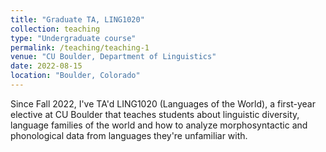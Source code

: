 ```yaml
---
title: "Graduate TA, LING1020"
collection: teaching
type: "Undergraduate course"
permalink: /teaching/teaching-1
venue: "CU Boulder, Department of Linguistics"
date: 2022-08-15
location: "Boulder, Colorado"
---
```

Since Fall 2022, I've TA'd LING1020 (Languages of the World), a first-year elective at CU Boulder that teaches students about linguistic diversity, language families of the world and how to analyze morphosyntactic and phonological data from languages they're unfamiliar with. 
